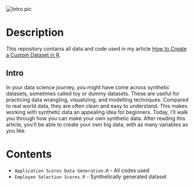 ![Intro pic](https://user-images.githubusercontent.com/107832818/185047015-109a6b1f-1382-461c-b6af-baca56d0d71a.jpg)

# Description
This repository contains all data and code used in my article [How to Create a Custom Dataset in R](
https://towardsdatascience.com/how-to-create-a-custom-dataset-in-r-cf045e286656).

## Intro
In your data science journey, you might have come across synthetic datasets, sometimes called toy or dummy datasets. 
These are useful for practicing data wrangling, visualizing, and modelling techniques. 
Compared to real world data, they are often clean and easy to understand. 
This makes working with synthetic data an appealing idea for beginners. 
Today, I’ll walk you through how you can make your own synthetic data. 
After reading this article, you’ll be able to create your own big data, with as many variables as you like.

# Contents
 - `Application Scores Data Generation.R` - All codes used
 - `Employee Selection Scores.R` - Synthetically generated dataset
